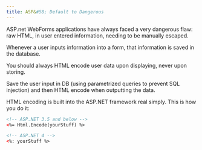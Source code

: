```yaml
---
title: ASP&#58; Default to Dangerous
---
```


ASP.net WebForms applications have always faced a very dangerous flaw: raw HTML, in user entered information, needing to be manually escaped.

Whenever a user inputs information into a form, that information is saved in the database.

You should always HTML encode user data upon displaying, never upon storing.

Save the user input in DB (using parametrized queries to prevent SQL injection) and then HTML encode when outputting the data.

HTML encoding is built into the ASP.NET framework real simply. This is how you do it:

```html
<!-- ASP.NET 3.5 and below -->
<%= Html.Encode(yourStuff) %>

<!-- ASP.NET 4 -->
<%: yourStuff %>
```